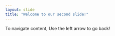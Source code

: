 ```yaml
---
layout: slide
title: "Welcome to our second slide!"
---
```

To navigate content,
Use the left arrow to go back!
